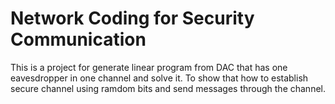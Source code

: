 # Network Coding for Security Communication
This is a project for generate linear program from DAC that has one eavesdropper in one channel and solve it.
To show that how to establish secure channel using ramdom bits and send messages through the channel. 